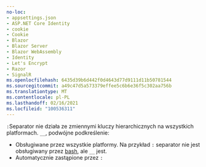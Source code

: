 ```yaml
---
no-loc:
- appsettings.json
- ASP.NET Core Identity
- cookie
- Cookie
- Blazor
- Blazor Server
- Blazor WebAssembly
- Identity
- Let's Encrypt
- Razor
- SignalR
ms.openlocfilehash: 6435d39b6d442f0d4643d77d9111d11b50781544
ms.sourcegitcommit: a49c47d5a573379effee5c6b6e36f5c302aa756b
ms.translationtype: MT
ms.contentlocale: pl-PL
ms.lasthandoff: 02/16/2021
ms.locfileid: "100536311"
---
```

`:`Separator nie działa ze zmiennymi kluczy hierarchicznych na wszystkich platformach. `__`, podwójne podkreślenie:

* Obsługiwane przez wszystkie platformy. Na przykład `:` separator nie jest obsługiwany przez [bash](https://linuxhint.com/bash-environment-variables/), ale `__` jest.
* Automatycznie zastąpione przez `:`